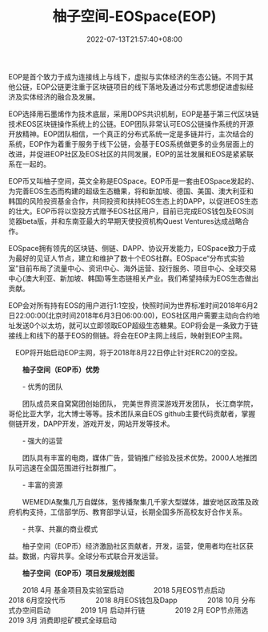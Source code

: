 ﻿---
weight: 
title: "柚子空间-EOSpace(EOP)"
description: "EOP是首个致力于成为连接线上与线下，虚拟与实体经济的生态公链。不同于其他公链，EOP公链更注重于区块链项目的线下落地及通过分布式思想促进虚拟经济及实体经济的融合及发展。"
date: 2022-07-13T21:57:40+08:00
lastmod: 2022-07-13T16:45:40+08:00
draft: false
authors: ["yangsi"]
featuredImage: "youzikongjian-eospaceeop.webp"
link: "https://iota-news.com/guides/    http://www.zhuoyue90.com/a/4462.html"
tags: ["数字代币","柚子空间-EOSpace(EOP)"]
categories: ["navigation"]
navigation: ["数字代币"]
lightgallery: true
toc: true
pinned: false
recommend: false
recommend1: false
---
EOP是首个致力于成为连接线上与线下，虚拟与实体经济的生态公链。不同于其他公链，EOP公链更注重于区块链项目的线下落地及通过分布式思想促进虚拟经济及实体经济的融合及发展。

EOP选择用石墨烯作为技术底层，采用DOPS共识机制，EOP是基于第三代区块链技术EOS区块链操作系统上的公链。EOP团队非常认可EOS公链操作系统的开源开放精神。EOP团队相信，一个真正的分布式系统一定是多链并行，主次结合的系统，EOP作为着重于服务于线下公链，会基于EOS系统做更多的业务层面上的改进，并促进EOP社区及EOS社区的共同发展，EOP的茁壮发展和EOS是紧紧联系在一起的。

EOP币又叫柚子空间，英文全称是EOSpace。EOP币是一套由EOSpace发起的、为完善EOS生态而构建的超级生态糖果，将和新加坡、德国、美国、澳大利亚和韩国的风险投资基金合作，共同投资和扶持EOS生态上的DAPP，以促进EOS生态的壮大。EOP币将以空投方式赠予EOS社区用户，目前已完成EOS钱包及EOS浏览器beta版，并和东南亚最大的早期天使投资机构Quest Ventures达成战略合作。

EOSpace拥有领先的区块链、侧链、DAPP、协议开发能力，EOSpace致力于成为最好的见证人节点，建立和维护了数十个EOS社群。EOSpace“分布式实验室”目前布局了流量中心、资讯中心、海外运营、投行服务、项目中心、全球交易中心(澳大利亚、新加坡、韩国)等生态链相关产业。我们希望持续为EOS生态做出贡献。

EOP会对所有持有EOS的用户进行1:1空投，快照时间为世界标准时间2018年6月2日22:00:00(北京时间2018年6月3日06:00:00)，EOS社区用户需要主动向合约地址发送0个以太坊，就可以立即领取EOP超级生态糖果。EOP将会是一条致力于链接线上和线下的基于EOS的侧链。将会在EOP主网上线后，映射到EOP主网。

　EOP将开始启动EOP主网，将于2018年8月22日停止针对ERC20的空投。

　　**柚子空间（EOP币）优势**

　　- 优秀的团队

　　团队成员来自窝窝团创始团队， 完美世界资深游戏开发团队， 长江商学院， 哥伦比亚大学，北大博士等等。技术团队来自EOS github主要代码贡献者，掌握侧链开发，DAPP开发，游戏开发，网站开发等技术。

　　- 强大的运营

　　团队具有丰富的电商，媒体广告，营销推广经验及技术优势。2000人地推团队可迅速在全国范围进行社群推广。

　　- 丰富的资源

　　WEMEDIA聚集几万自媒体，氢传播聚集几千家大型媒体，雄安地区政策及政府机构支持，工信部学历、教育部学认证，长期全国多所高校友好合作关系。

　　- 共享、共赢的商业模式

　　柚子空间（EOP币）经济激励社区贡献者，开发，运营，使用者均在社区获益。数据，内容共享。全球分布式联合开发运营。

　　**柚子空间（EOP币）项目发展规划图**

　　2018 4月 基金项目及实验室启动　　
　　2018 5月EOS节点启动　　
　　2018 6月空投代币　　
　　2018 8月EOS钱包及Dapp　　
　　2018 10月 分布式办空间启动　　
　　2019 1月 启动并行链　　
　　2019 2月 EOP节点筛选　　
　　2019 3月 消费即挖矿模式全球启动